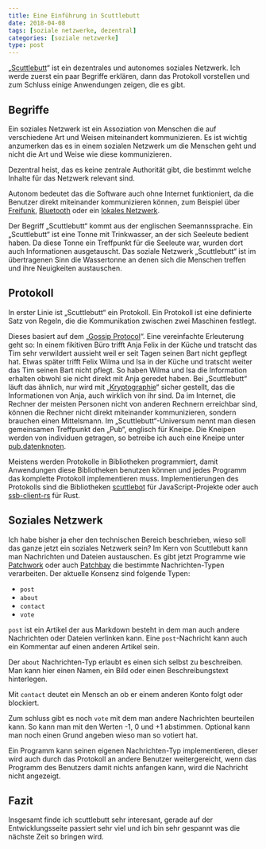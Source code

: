 ```yaml
---
title: Eine Einführung in Scuttlebutt
date: 2018-04-08
tags: [soziale netzwerke, dezentral]
categories: [soziale netzwerke]
type: post
---
```


„[Scuttlebutt](https://www.scuttlebutt.nz/)“ ist ein dezentrales und
autonomes soziales Netzwerk. Ich werde zuerst ein paar Begriffe
erklären, dann das Protokoll vorstellen und zum Schluss einige
Anwendungen zeigen, die es gibt. 

## Begriffe

Ein soziales Netzwerk ist ein Assoziation von Menschen die auf
verschiedene Art und Weisen miteinandert kommunizieren. Es ist wichtig
anzumerken das es in einem sozialen Netzwerk um die Menschen geht und
nicht die Art und Weise wie diese kommunizieren. 

Dezentral heist, das es keine zentrale Authorität gibt, die bestimmt
welche Inhalte für das Netzwerk relevant sind. 

Autonom bedeutet das die Software auch ohne Internet funktioniert, da
die Benutzer direkt miteinander kommunizieren können, zum Beispiel
über [Freifunk](https://www.freifunk.net),
[Bluetooth](https://de.wikipedia.org/wiki/Bluetooth) oder ein [lokales
Netzwerk](https://de.wikipedia.org/wiki/Local_Area_Network).

Der Begriff „Scuttlebutt“ kommt aus der englischen Seemannssprache.
Ein „Scuttlebutt“ ist eine Tonne mit Trinkwasser, an der sich Seeleute
bedient haben. Da diese Tonne ein Treffpunkt für die Seeleute war,
wurden dort auch Informationen ausgetauscht. Das soziale Netzwerk
„Scuttlebutt“ ist im übertragenen Sinn die Wassertonne an denen sich die
Menschen treffen und ihre Neuigkeiten austauschen.

## Protokoll

In erster Linie ist „Scuttlebutt“ ein Protokoll. Ein Protokoll ist
eine definierte Satz von Regeln, die die Kommunikation zwischen zwei
Maschinen festlegt. 

Dieses basiert auf dem „[Gossip
Protocol](https://en.wikipedia.org/wiki/Gossip_protocol)“. Eine
vereinfachte Erleuterung geht so: In einem fikitiven Büro trifft Anja
Felix in der Küche und tratscht das Tim sehr verwildert aussieht weil
er seit Tagen seinen Bart nicht gepflegt hat. Etwas später trifft
Felix Wilma und Isa in der Küche und tratscht weiter das Tim seinen
Bart nicht pflegt. So haben Wilma und Isa die Information erhalten
obwohl sie nicht direkt mit Anja geredet haben. Bei „Scuttlebutt“
läuft das ähnlich, nur wird mit
„[Kryptographie](https://de.wikipedia.org/wiki/Kryptographie)“ sicher
gestellt, das die Informationen von Anja, auch wirklich von ihr
sind. Da im Internet, die Rechner der meisten Personen nicht von
anderen Rechnern erreichbar sind, können die Rechner nicht direkt
miteinander kommunizieren, sondern brauchen einen Mittelsmann. Im
„Scuttlebutt“-Universum nennt man diesen gemeinsamen Treffpunkt den
„Pub“, englisch für Kneipe. Die Kneipen werden von individuen
getragen, so betreibe ich auch eine Kneipe unter
[pub.datenknoten](https://pub.datenknoten).

Meistens werden Protokolle in Bibliotheken programmiert, damit
Anwendungen diese Bibliotheken benutzen können und jedes Programm das
komplette Protokoll implementieren muss. Implementierungen des
Protokolls sind die Bibliotheken
[scuttlebot](https://github.com/ssbc/scuttlebot) für JavaScript-Projekte oder auch
[ssb-client-rs](https://github.com/ssbc/ssb-client-rs) für Rust.


## Soziales Netzwerk

Ich habe bisher ja eher den technischen Bereich beschrieben, wieso
soll das ganze jetzt ein soziales Netzwerk sein? Im Kern von
Scuttlebutt kann man Nachrichten und Dateien austauschen. Es gibt
jetzt Programme wie [Patchwork](https://github.com/ssbc/patchwork)
oder auch [Patchbay](https://github.com/ssbc/patchbay) die bestimmte
Nachrichten-Typen verarbeiten. Der aktuelle Konsenz sind folgende
Typen:

* `post`
* `about`
* `contact`
* `vote`

`post` ist ein Artikel der aus Markdown besteht in dem man auch andere
Nachrichten oder Dateien verlinken kann. Eine `post`-Nachricht kann
auch ein Kommentar auf einen anderen Artikel sein.

Der `about` Nachrichten-Typ erlaubt es einen sich selbst zu
beschreiben. Man kann hier einen Namen, ein Bild oder einen
Beschreibungstext hinterlegen.

Mit `contact` deutet ein Mensch an ob er einem anderen Konto folgt
oder blockiert.

Zum schluss gibt es noch `vote` mit dem man andere Nachrichten
beurteilen kann. So kann man mit den Werten -1, 0 und +1
abstimmen. Optional kann man noch einen Grund angeben wieso man so
votiert hat.

Ein Programm kann seinen eigenen Nachrichten-Typ implementieren,
dieser wird auch durch das Protokoll an andere Benutzer
weitergereicht, wenn das Programm des Benutzers damit nichts anfangen
kann, wird die Nachricht nicht angezeigt.

## Fazit

Insgesamt finde ich scuttlebutt sehr interesant, gerade auf der
Entwicklungsseite passiert sehr viel und ich bin sehr gespannt was die
nächste Zeit so bringen wird.
